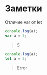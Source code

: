 
# Заметки

Отличие var от let
```JavaScript
console.log(a);
var a = 5;
```
>5
```JavaScript
console.log(a);
let a = 5;
```
>Error
